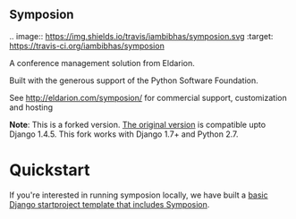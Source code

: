 Symposion
---------

.. image:: https://img.shields.io/travis/iambibhas/symposion.svg
    :target: https://travis-ci.org/iambibhas/symposion


A conference management solution from Eldarion.

Built with the generous support of the Python Software Foundation.

See http://eldarion.com/symposion/ for commercial support, customization and hosting

**Note**: This is a forked version. [The original version](https://github.com/pinax/pinax-project-symposion) is compatible upto Django 1.4.5. This fork works with Django 1.7+ and Python 2.7. 

Quickstart
==========

If you're interested in running symposion locally, we have built a [basic
Django startproject template that includes Symposion][1].

[1]: https://github.com/iambibhas/django-symposion-template

